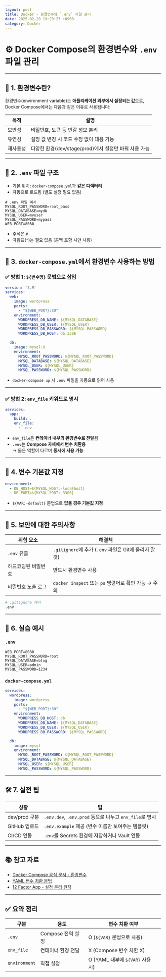 ```yaml
---
layout: post
title: Docker - 환경변수와 `.env` 파일 관리
date: 2025-02-20 19:20:23 +0900
category: Docker
---
```

# ⚙️ Docker Compose의 환경변수와 `.env` 파일 관리

---

## 📌 1. 환경변수란?

환경변수(environment variable)는 **애플리케이션 외부에서 설정되는 값**으로,  
Docker Compose에서는 다음과 같은 이유로 사용됩니다:

| 목적 | 설명 |
|------|------|
| 보안성 | 비밀번호, 토큰 등 민감 정보 분리 |
| 유연성 | 설정 값 변경 시 코드 수정 없이 대응 가능 |
| 재사용성 | 다양한 환경(dev/stage/prod)에서 설정만 바꿔 사용 가능 |

---

## 📁 2. `.env` 파일 구조

- 기본 위치: `docker-compose.yml`과 **같은 디렉터리**
- 자동으로 로드됨 (별도 설정 필요 없음)

```env
# .env 파일 예시
MYSQL_ROOT_PASSWORD=root_pass
MYSQL_DATABASE=mydb
MYSQL_USER=myuser
MYSQL_PASSWORD=mypass
WEB_PORT=8080
```

- 주석은 `#`
- 따옴표(`"`)는 필요 없음 (공백 포함 시만 사용)

---

## 🧱 3. `docker-compose.yml`에서 환경변수 사용하는 방법

### ✅ 방법 1: `${변수명}` 문법으로 삽입

```yaml
version: '3.9'
services:
  web:
    image: wordpress
    ports:
      - "${WEB_PORT}:80"
    environment:
      WORDPRESS_DB_NAME: ${MYSQL_DATABASE}
      WORDPRESS_DB_USER: ${MYSQL_USER}
      WORDPRESS_DB_PASSWORD: ${MYSQL_PASSWORD}
      WORDPRESS_DB_HOST: db:3306

  db:
    image: mysql:8
    environment:
      MYSQL_ROOT_PASSWORD: ${MYSQL_ROOT_PASSWORD}
      MYSQL_DATABASE: ${MYSQL_DATABASE}
      MYSQL_USER: ${MYSQL_USER}
      MYSQL_PASSWORD: ${MYSQL_PASSWORD}
```

- `docker-compose up` 시 `.env` 파일을 자동으로 읽어 사용

---

### ✅ 방법 2: `env_file` 키워드로 명시

```yaml
services:
  app:
    build: .
    env_file:
      - .env
```

- `env_file`은 **컨테이너 내부의 환경변수로 전달**됨
- `.env`는 **Compose 자체에서 변수 치환용**  
→ 둘은 역할이 다르며 **동시에 사용 가능**

---

## 📎 4. 변수 기본값 지정

```yaml
environment:
  - DB_HOST=${MYSQL_HOST:-localhost}
  - DB_PORT=${MYSQL_PORT:-3306}
```

- `${VAR:-default}` 문법으로 **없을 경우 기본값 지정**

---

## 🔐 5. 보안에 대한 주의사항

| 위험 요소 | 해결책 |
|-----------|--------|
| `.env` 유출 | `.gitignore`에 추가 (`.env` 파일은 Git에 올리지 말 것) |
| 하드코딩된 비밀번호 | 반드시 환경변수 사용 |
| 비밀번호 노출 로그 | `docker inspect` 또는 `ps` 명령어로 확인 가능 → 주의 |

```bash
# .gitignore 예시
.env
```

---

## 🧪 6. 실습 예시

### `.env`

```env
WEB_PORT=8080
MYSQL_ROOT_PASSWORD=root
MYSQL_DATABASE=blog
MYSQL_USER=admin
MYSQL_PASSWORD=1234
```

### `docker-compose.yml`

```yaml
services:
  wordpress:
    image: wordpress
    ports:
      - "${WEB_PORT}:80"
    environment:
      WORDPRESS_DB_HOST: db
      WORDPRESS_DB_NAME: ${MYSQL_DATABASE}
      WORDPRESS_DB_USER: ${MYSQL_USER}
      WORDPRESS_DB_PASSWORD: ${MYSQL_PASSWORD}

  db:
    image: mysql
    environment:
      MYSQL_ROOT_PASSWORD: ${MYSQL_ROOT_PASSWORD}
      MYSQL_DATABASE: ${MYSQL_DATABASE}
      MYSQL_USER: ${MYSQL_USER}
      MYSQL_PASSWORD: ${MYSQL_PASSWORD}
```

---

## 🛠️ 7. 실전 팁

| 상황 | 팁 |
|------|----|
| dev/prod 구분 | `.env.dev`, `.env.prod` 등으로 나누고 `env_file`로 명시 |
| GitHub 업로드 | `.env.example` 제공 (변수 이름만 보여주는 템플릿) |
| CI/CD 연동 | `.env`를 Secrets 환경에 저장하거나 Vault 연동 |

---

## 📚 참고 자료

- [Docker Compose 공식 문서 - 환경변수](https://docs.docker.com/compose/environment-variables/)
- [YAML 변수 치환 문법](https://docs.docker.com/compose/compose-file/compose-file-v3/#variable-substitution)
- [12 Factor App - 설정 분리 원칙](https://12factor.net/config)

---

## ✅ 요약 정리

| 구분 | 용도 | 변수 치환 여부 |
|------|------|----------------|
| `.env` | Compose 전역 설정 | O (`${VAR}` 문법으로 사용) |
| `env_file` | 컨테이너 환경 전달 | X (Compose 변수 치환 X) |
| `environment` | 직접 설정 | O (YAML 내부에 `${VAR}` 사용 시) |